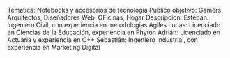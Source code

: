 Tematica: Notebooks y accesorios de tecnologia
Publico objetivo: Gamers, Arquitectos, Diseñadores Web, OFicinas, Hogar
Descripcion: 
    Esteban: Ingeniero Civil, con experiencia en metodologias Agiles
    Lucas: Licenciado en Ciencias de la Educación, experiencia en Phyton
    Adrián: Licenciado en Actuaria y experiencia en C++
    Sebastián: Ingeniero Industrial, con experiencia en Marketing Digital